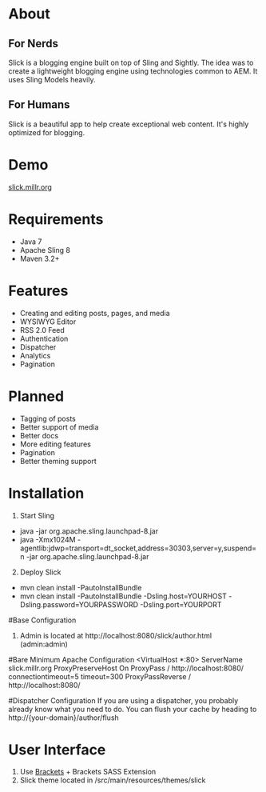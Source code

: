 About
=====

For Nerds
---------
Slick is a blogging engine built on top of Sling and Sightly. The idea was to create a lightweight blogging engine using technologies common to AEM. It uses Sling Models heavily.

For Humans
----------
Slick is a beautiful app to help create exceptional web content. It's highly optimized for blogging.

Demo
====
[slick.millr.org](http://slick.millr.org)

Requirements
============
* Java 7
* Apache Sling 8
* Maven 3.2+

Features
========
* Creating and editing posts, pages, and media
* WYSIWYG Editor
* RSS 2.0 Feed
* Authentication
* Dispatcher
* Analytics
* Pagination

Planned
=======
* Tagging of posts
* Better support of media
* Better docs
* More editing features
* Pagination
* Better theming support

Installation
============

1. Start Sling
 * java -jar org.apache.sling.launchpad-8.jar
 * java -Xmx1024M -agentlib:jdwp=transport=dt_socket,address=30303,server=y,suspend=n -jar org.apache.sling.launchpad-8.jar
2. Deploy Slick 
 * mvn clean install -PautoInstallBundle
 * mvn clean install -PautoInstallBundle -Dsling.host=YOURHOST -Dsling.password=YOURPASSWORD -Dsling.port=YOURPORT

#Base Configuration

1. Admin is located at http://localhost:8080/slick/author.html (admin:admin)

#Bare Minimum Apache Configuration
    <VirtualHost *:80>
		 ServerName slick.millr.org
		 ProxyPreserveHost On
		 ProxyPass / http://localhost:8080/ connectiontimeout=5 timeout=300
		 ProxyPassReverse / http://localhost:8080/
    </VirtualHost>

#Dispatcher Configuration
If you are using a dispatcher, you probably already know what you need to do. You can flush your cache by heading to http://{your-domain}/author/flush

User Interface
=======

1. Use [Brackets](http://brackets.io) + Brackets SASS Extension
2. Slick theme located in /src/main/resources/themes/slick